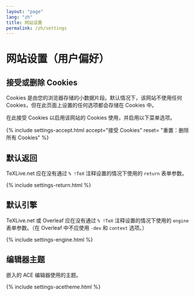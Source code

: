```yaml
---
layout: "page"
lang: "zh"
title: 网站设置
permalink: /zh/settings
---
```

# 网站设置（用户偏好）

## 接受或删除 Cookies

Cookies 是由您的浏览器存储的小数据片段。默认情况下，该网站不使用任何 Cookies，但在此页面上设置的任何选项都会存储在 Cookies 中。

在此接受 Cookies 以启用该网站的 Cookies 使用，并启用以下菜单选项。

{% include settings-accept.html 
   accept="接受 Cookies"
   reset= "重置：删除所有 Cookies"
%}

## 默认返回
TeXLive.net 应在没有通过 `% !TeX` 注释设置的情况下使用的 `return` 表单参数。

{% include settings-return.html %}

## 默认引擎
TeXLive.net 或 Overleaf 应在没有通过 `% !TeX` 注释设置的情况下使用的 `engine` 表单参数。（在 Overleaf 中不应使用 `-dev` 和 `context` 选项。）

{% include settings-engine.html %}

## 编辑器主题
嵌入的 ACE 编辑器使用的主题。

{% include settings-acetheme.html %}
